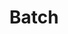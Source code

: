 ---
title: Batch
excerpt: >-
  Execute multiple API requests at once (Separated by comma). Maximum batch jobs
  is 10.
api:
  file: lolzteam-public-api-market.json
  operationId: batchRequests.execute
deprecated: false
hidden: false
metadata:
  title: ''
  description: ''
  robots: index
next:
  description: ''
---